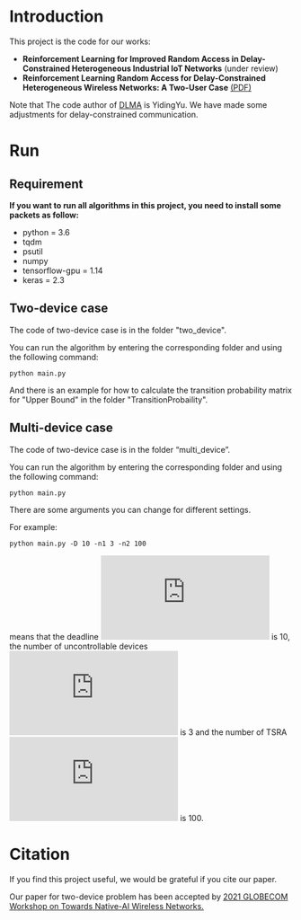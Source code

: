 # Introduction
This project is the code for our works:
 - **Reinforcement Learning for Improved Random   Access in Delay-Constrained Heterogeneous  Industrial IoT Networks** (under review)
 - **Reinforcement Learning Random Access for Delay-Constrained Heterogeneous Wireless Networks: A Two-User Case** [(PDF)](https://leideng.github.io/paper/R.learning.for.dc.heterogeneous.networks.GCW.2021.pdf)

Note that The code author of [DLMA](https://github.com/YidingYu/DLMA) is YidingYu.  We have made some adjustments for delay-constrained communication.
# Run
## Requirement
**If you want to run all algorithms in this project, you need to install some packets as follow:**
- python = 3.6  
- tqdm  
- psutil
- numpy
- tensorflow-gpu = 1.14  
- keras = 2.3

## Two-device case

The code of two-device case is in the folder "two_device".

You can run the algorithm by entering the corresponding folder and using the following command:

``
python main.py
``

And there is an example for how to calculate the transition probability matrix for "Upper Bound" in the folder "TransitionProbaility".

## Multi-device case

The code of two-device case is in the folder “multi_device”.

You can run the algorithm by entering the corresponding folder and using the following command:

``
python main.py
``

There are some arguments you can change for different settings.

For example:

``
python main.py -D 10 -n1 3 -n2 100
``

means that the deadline ![](http://latex.codecogs.com/svg.latex?D) is 10, the  number of uncontrollable devices ![](http://latex.codecogs.com/svg.latex?N_1) is 3 and the number of TSRA ![](http://latex.codecogs.com/svg.latex?N_2) is 100.

# Citation
If you find this project useful, we would be grateful if you cite our paper.

Our paper for two-device problem has been accepted by [2021 GLOBECOM Workshop on Towards Native-AI Wireless Networks.](https://globecom2021.ieee-globecom.org/workshop/ws-16-workshop-towards-native-ai-wireless-networks/program)

